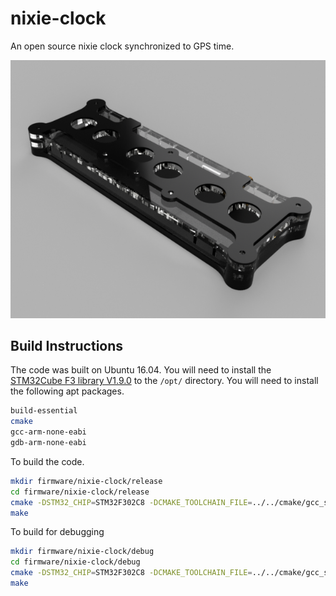 # nixie-clock

An open source nixie clock synchronized to GPS time.

![alt text](/pictures/3d_render.png?raw=true)

## Build Instructions

The code was built on Ubuntu 16.04.  You will need to install the [STM32Cube F3 library V1.9.0](http://www.st.com/content/st_com/en/products/embedded-software/mcus-embedded-software/stm32-embedded-software/stm32cube-embedded-software/stm32cubef3.html) to the `/opt/` directory.  You will need to install the following apt packages.

```bash
build-essential
cmake
gcc-arm-none-eabi
gdb-arm-none-eabi
```

To build the code.

```bash
mkdir firmware/nixie-clock/release
cd firmware/nixie-clock/release
cmake -DSTM32_CHIP=STM32F302C8 -DCMAKE_TOOLCHAIN_FILE=../../cmake/gcc_stm32.cmake -DSTM32Cube_DIR=/opt/STM32Cube_FW_F3_V1.9.0/ -DCMAKE_BUILD_TYPE=Release ..
make
```

To build for debugging

```bash
mkdir firmware/nixie-clock/debug
cd firmware/nixie-clock/debug
cmake -DSTM32_CHIP=STM32F302C8 -DCMAKE_TOOLCHAIN_FILE=../../cmake/gcc_stm32.cmake -DSTM32Cube_DIR=/opt/STM32Cube_FW_F3_V1.9.0/ -DCMAKE_BUILD_TYPE=Debug ..
make
```
